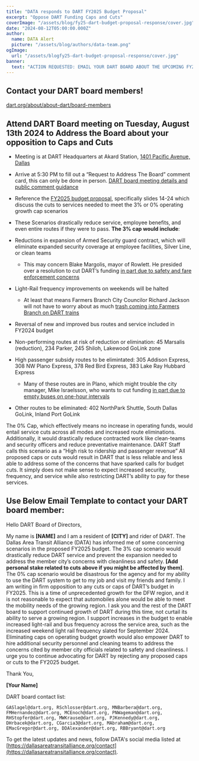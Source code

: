 ```yaml
---
title: "DATA responds to DART FY2025 Budget Proposal"
excerpt: "Oppose DART Funding Caps and Cuts"
coverImage: "/assets/blog/fy25-dart-budget-proposal-response/cover.jpg"
date: "2024-08-12T05:00:00.000Z"
author:
  name: DATA Alert
  picture: "/assets/blog/authors/data-team.png"
ogImage:
  url: "/assets/blogfy25-dart-budget-proposal-response/cover.jpg"
banner: 
  text: "ACTION REQUESTED: EMAIL YOUR DART BOARD ABOUT THE UPCOMING FY2025 DART BUDGET PROPOSALS"
---
```


## Contact your DART board members!
[dart.org/about/about-dart/board-members](https://dart.org/about/about-dart/board-members)

## Attend DART Board meeting on Tuesday, August 13th 2024 to Address the Board about your opposition to Caps and Cuts  
* Meeting is at DART Headquarters at Akard Station, [1401 Pacific Avenue, Dallas](https://maps.app.goo.gl/36uCk3suvRdJPfM47)
* Arrive at 5:30 PM to fill out a “Request to Address The Board” comment card, this can only be done in person. [DART board meeting details and public comment guidance](https://www.dart.org/about/public-access-information/board-meetings-information)
* Reference the [FY2025 budget proposal](https://dartorgcmsblob.dart.org/prod/docs/default-source/about-dart/(item-13)-proposed-fy-2025-budget-and-20-year-financial-plan_cotw-presentation.pdf?sfvrsn=aa6125e2_1), specifically slides 14-24 which discuss the cuts to services needed to meet the 3% or 0% operating growth cap scenarios


* These Scenarios drastically reduce service, employee benefits, and even entire routes if they were to pass. **The 3% cap would include**:
* Reductions in expansion of Armed Security guard contract, which will eliminate expanded security coverage at employee facilities, Silver Line, or clean teams
  * This may concern Blake Margolis, mayor of Rowlett. He presided over a resolution to cut DART’s funding [in part due to safety and fare enforcement concerns](https://www.dallasnews.com/opinion/commentary/2024/07/15/mayor-of-rowlett-dart-needs-to-be-more-efficient/)
* Light-Rail frequency improvements on weekends will be halted
  * At least that means Farmers Branch City Councilor Richard Jackson will not have to worry about as much [trash coming into Farmers Branch on DART trains](https://www.keranews.org/transportation/2024-07-17/farmers-branch-council-member-accused-of-calling-dart-riders-trash)
* Reversal of new and improved bus routes and service included in FY2024 budget
* Non-performing routes at risk of reduction or elimination: 45 Marsalis (reduction), 234 Parker, 245 Shiloh, Lakewood GoLink zone
* High passenger subsidy routes to be elimintated: 305 Addison Express, 308 NW Plano Express, 378 Red Bird Express, 383 Lake Ray Hubbard Express
  * Many of these routes are in Plano, which might trouble the city manager, Mike Israelsson, who wants to cut funding [in part due to empty buses on one-hour intervals](https://www.dallasnews.com/opinion/commentary/2024/07/18/plano-city-manager-why-we-support-cutting-darts-rate/)
* Other routes to be eliminated: 402 NorthPark Shuttle, South Dallas GoLink, Inland Port GoLink

The 0% Cap, which effectively means no increase in operating funds, would entail service cuts across all modes and increased route eliminations. Additionally, it would drastically reduce contracted work like clean-teams and security officers and reduce preventative maintenance. 
DART Staff calls this scenario as a “High risk to ridership and passenger revenue” 
All proposed caps or cuts would result in DART that is less reliable and less able to address some of the concerns that have sparked calls for budget cuts. It simply does not make sense to expect increased security, frequency, and service while also restricting DART’s ability to pay for these services. 


## Use Below Email Template to contact your DART board member:

Hello DART Board of Directors,

My name is **[NAME]** and I am a resident of **[CITY]** and rider of DART. The Dallas Area Transit Alliance (DATA) has informed me of some concerning scenarios in the proposed FY2025 budget. The 3% cap scenario would drastically reduce DART service and prevent the expansion needed to address the member city’s concerns with cleanliness and safety. **[Add personal stake related to cuts above if you might be affected by them]**. The 0% cap scenario would be disastrous for the agency and for my ability to use the DART system to get to my job and visit my friends and family. I am writing in firm opposition to any cuts or caps of DART’s budget in FY2025.
This is a time of unprecedented growth for the DFW region, and it is not reasonable to expect that automobiles alone would be able to meet the mobility needs of the growing region. I ask you and the rest of the DART board to support continued growth of DART during this time, not curtail its ability to serve a growing region. 
I support increases in the budget to enable increased light-rail and bus frequency across the service area, such as the increased weekend light rail frequency slated for September 2024. Eliminating caps on operating budget growth would also empower DART to hire additional security personnel and cleaning teams to address the concerns cited by member city officials related to safety and cleanliness. 
I urge you to continue advocating for DART by rejecting any proposed caps or cuts to the FY2025 budget.

Thank You,

**[Your Name]**

DART board contact list:
```
GASlagel@dart.org, RSchlosser@dart.org, MNBarbera@dart.org, FMHernandez@dart.org, MCEnoch@dart.org, PNWageman@dart.org, RHStopfer@dart.org, MWKrause@dart.org, PJKennedy@dart.org, DHrbacek@dart.org, CGarcia3@dart.org, MAbraham@dart.org, EMacGregor@dart.org, DDAlexander@dart.org, RBBryant@dart.org
```   

To get the latest updates and news, follow DATA's social media listed at [https://dallasareatransitalliance.org/contact](https://dallasareatransitalliance.org/contact).
